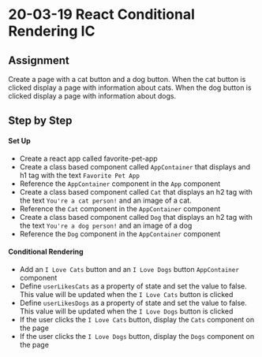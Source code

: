 # 20-03-19 React Conditional Rendering IC

## Assignment

Create a page with a cat button and a dog button. When the cat button is clicked display a page with information about cats. When the dog button is clicked display a page with information about dogs.

## Step by Step

#### Set Up
- Create a react app called favorite-pet-app
- Create a class based component called `AppContainer` that displays and h1 tag with the text `Favorite Pet App`
- Reference the `AppContainer` component in the `App` component
- Create a class based component called `Cat` that displays an h2 tag with the text `You're a cat person!` and an image of a cat.
- Reference the `Cat` component in the `AppContainer` component
- Create a class based component called `Dog` that displays an h2 tag with the text `You're a dog person!` and an image of a dog
- Reference the `Dog` component in the `AppContainer` component

#### Conditional Rendering
- Add an `I Love Cats` button and an `I Love Dogs` button `AppContainer` component
- Define `userLikesCats` as a property of state and set the value to false. This value will be updated when the `I Love Cats` button is clicked
- Define `userLikesDogs` as a property of state and set the value to false. This value will be updated when the `I Love Dogs` button is clicked
- If the user clicks the `I Love Cats` button, display the `Cats` component on the page
- If the user clicks the `I Love Dogs` button, display the `Dogs` component on the page